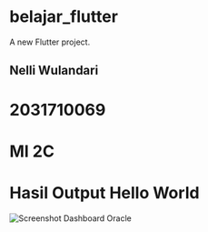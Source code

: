 # belajar_flutter

A new Flutter project.

## Nelli Wulandari
# 2031710069
# MI 2C

# Hasil Output Hello World
![Screenshot Dashboard Oracle](assets/images/tugas.png)
